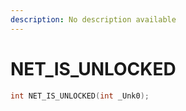 ```yaml
---
description: No description available 
---
```


# NET_IS_UNLOCKED

```cpp
int NET_IS_UNLOCKED(int _Unk0);
```